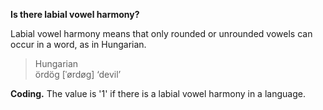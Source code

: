 **Is there labial vowel harmony?**

Labial vowel harmony means that only rounded or unrounded vowels can occur in a word, as in Hungarian.

>Hungarian<br/>
>ördög [ˈørdøg] ‘devil’

**Coding.** The value is '1' if there is a labial vowel harmony in a language.
